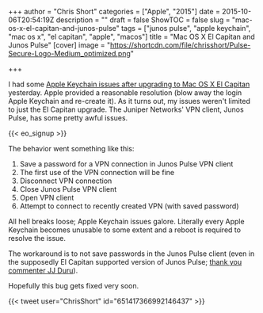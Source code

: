 +++
author = "Chris Short"
categories = ["Apple", "2015"]
date = 2015-10-06T20:54:19Z
description = ""
draft = false
ShowTOC = false
slug = "mac-os-x-el-capitan-and-junos-pulse"
tags = ["junos pulse", "apple keychain", "mac os x", "el capitan", "apple", "macos"]
title = "Mac OS X El Capitan and Junos Pulse"
[cover]
image = "https://shortcdn.com/file/chrisshort/Pulse-Secure-Logo-Medium_optimized.png"

+++

I had some [Apple Keychain issues after upgrading to Mac OS X El Capitan](/mac-os-x-el-capitan-keychain-issues/) yesterday. Apple provided a reasonable resolution (blow away the login Apple Keychain and re-create it). As it turns out, my issues weren't limited to just the El Capitan upgrade. The Juniper Networks' VPN client, Junos Pulse, has some pretty awful issues.

{{< eo_signup >}}

The behavior went something like this:

1. Save a password for a VPN connection in Junos Pulse VPN client
2. The first use of the VPN connection will be fine
3. Disconnect VPN connection
4. Close Junos Pulse VPN client
5. Open VPN client
6. Attempt to connect to recently created VPN (with saved password)

All hell breaks loose; Apple Keychain issues galore. Literally every Apple Keychain becomes unusable to some extent and a reboot is required to resolve the issue.

The workaround is to not save passwords in the Junos Pulse client (even in the supposedly El Capitan supported version of Junos Pulse; [thank you commenter JJ Duru](/mac-os-x-el-capitan-keychain-issues/#comment-2292351153)).

Hopefully this bug gets fixed very soon.

{{< tweet user="ChrisShort" id="651417366992146437" >}}

